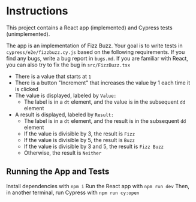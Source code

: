 # Instructions

This project contains a React app (implemented) and Cypress tests (unimplemented).

The app is an implementation of Fizz Buzz. Your goal is to write tests in `cypress/e2e/fizzbuzz.cy.js` based on the following requirements. If you find any bugs, write a bug report in `bugs.md`. If you are familiar with React, you can also try to fix the bug in `src/FizzBuzz.tsx`

- There is a value that starts at `1`
- There is a button "Increment" that increases the value by 1 each time it is clicked
- The value is displayed, labeled by `Value:`
  - The label is in a `dt` element, and the value is in the subsequent `dd` element
- A result is displayed, labeled by `Result:`
  - The label is in a `dt` element, and the result is in the subsequent `dd` element
  - If the value is divisible by 3, the result is `Fizz`
  - If the value is divisible by 5, the result is `Buzz`
  - If the value is divisible by 3 and 5, the result is `Fizz Buzz`
  - Otherwise, the result is `Neither`

## Running the App and Tests

Install dependencies with `npm i`
Run the React app with `npm run dev`
Then, in another terminal, run Cypress with `npm run cy:open`
